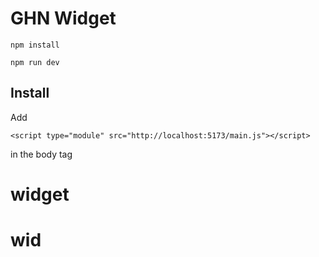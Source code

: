 # GHN Widget

```
npm install

``` 


```
npm run dev

```


## Install
Add

```
<script type="module" src="http://localhost:5173/main.js"></script>
```

in the body tag
# widget
# wid
